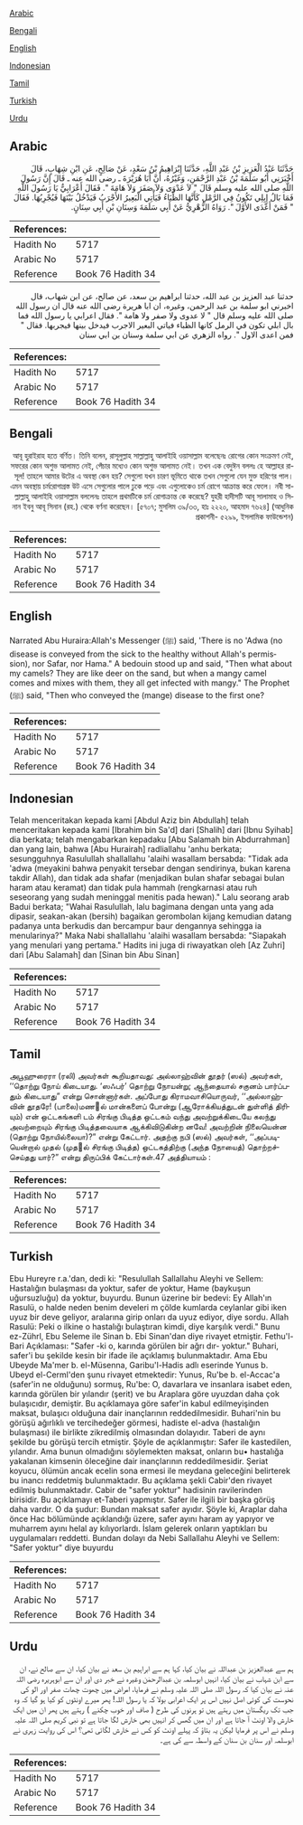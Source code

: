 [Arabic](#arabic)

[Bengali](#bengali)

[English](#english)

[Indonesian](#indonesian)

[Tamil](#tamil)

[Turkish](#turkish)

[Urdu](#urdu)

## Arabic


<div dir="rtl" lang="ar" style={{fontSize:'larger',backgroundColor:'#f8f9fa',padding:20}}>
حَدَّثَنَا عَبْدُ الْعَزِيزِ بْنُ عَبْدِ اللَّهِ، حَدَّثَنَا إِبْرَاهِيمُ بْنُ سَعْدٍ، عَنْ صَالِحٍ، عَنِ ابْنِ شِهَابٍ، قَالَ أَخْبَرَنِي أَبُو سَلَمَةَ بْنُ عَبْدِ الرَّحْمَنِ، وَغَيْرُهُ، أَنَّ أَبَا هُرَيْرَةَ ـ رضى الله عنه ـ قَالَ إِنَّ رَسُولَ اللَّهِ صلى الله عليه وسلم قَالَ ‏"‏ لاَ عَدْوَى وَلاَ صَفَرَ وَلاَ هَامَةَ ‏"‏‏.‏ فَقَالَ أَعْرَابِيٌّ يَا رَسُولَ اللَّهِ فَمَا بَالُ إِبِلِي تَكُونُ فِي الرَّمْلِ كَأَنَّهَا الظِّبَاءُ فَيَأْتِي الْبَعِيرُ الأَجْرَبُ فَيَدْخُلُ بَيْنَهَا فَيُجْرِبُهَا‏.‏ فَقَالَ ‏"‏ فَمَنْ أَعْدَى الأَوَّلَ ‏"‏‏.‏ رَوَاهُ الزُّهْرِيُّ عَنْ أَبِي سَلَمَةَ وَسِنَانِ بْنِ أَبِي سِنَانٍ‏.‏
</div>
<div style={{backgroundColor:'#f8f9fa',padding:20, marginBottom: 10}}><table> <thead> <tr> <th>References:</th> <th></th> </tr> </thead> <tbody><tr><td>Hadith No</td><td>5717</td></tr><tr><td>Arabic No</td><td>5717</td></tr><tr><td>Reference</td><td>Book 76 Hadith 34</td></tr></tbody></table></div>


<div dir="rtl" lang="ar" style={{fontSize:'larger',backgroundColor:'#f8f9fa',padding:20}}>
حدثنا عبد العزيز بن عبد الله، حدثنا ابراهيم بن سعد، عن صالح، عن ابن شهاب، قال اخبرني ابو سلمة بن عبد الرحمن، وغيره، ان ابا هريرة رضى الله عنه قال ان رسول الله صلى الله عليه وسلم قال " لا عدوى ولا صفر ولا هامة ". فقال اعرابي يا رسول الله فما بال ابلي تكون في الرمل كانها الظباء فياتي البعير الاجرب فيدخل بينها فيجربها. فقال " فمن اعدى الاول ". رواه الزهري عن ابي سلمة وسنان بن ابي سنان
</div>
<div style={{backgroundColor:'#f8f9fa',padding:20, marginBottom: 10}}><table> <thead> <tr> <th>References:</th> <th></th> </tr> </thead> <tbody><tr><td>Hadith No</td><td>5717</td></tr><tr><td>Arabic No</td><td>5717</td></tr><tr><td>Reference</td><td>Book 76 Hadith 34</td></tr></tbody></table></div>

## Bengali


<div dir="rtl" lang="bn" style={{fontSize:'larger',backgroundColor:'#f8f9fa',padding:20}}>
আবূ হুরাইরাহ হতে বর্ণিত। তিনি বলেন, রাসূলুল্লাহ সাল্লাল্লাহু আলাইহি ওয়াসাল্লাম বলেছেনঃ রোগের কোন সংক্রমণ নেই, সফরের কোন অশুভ আলামত নেই, পেঁচার মধ্যেও কোন অশুভ আলামত নেই। তখন এক বেদুঈন বললঃ হে আল্লাহর রাসূল! তাহলে আমার উটের এ অবস্থা কেন হয়? সেগুলো যখন চারণ ভূমিতে থাকে তখন সেগুলো যেন মুক্ত হরিণের পাল। এমন অবস্থায় চর্মরোগাগ্রস্ত উট এসে সেগুলোর পালে ঢুকে পড়ে এবং এগুলোকেও চর্ম রোগে আক্রান্ত করে ফেলে। নবী সাল্লাল্লাহু আলাইহি ওয়াসাল্লাম বললেনঃ তাহলে প্রথমটিকে চর্ম রোগাক্রান্ত কে করেছে? যুহরী হাদীসটি আবূ সালামাহ ও সিনান ইবনু আবূ সিনান (রহ.) থেকে বর্ণনা করেছেন। [৫৭০৭; মুসলিম ৩৯/৩৩, হাঃ ২২২০, আহমাদ ৭৬২৪] (আধুনিক প্রকাশনী- ৫২৯৯, ইসলামিক ফাউন্ডেশন)
</div>
<div style={{backgroundColor:'#f8f9fa',padding:20, marginBottom: 10}}><table> <thead> <tr> <th>References:</th> <th></th> </tr> </thead> <tbody><tr><td>Hadith No</td><td>5717</td></tr><tr><td>Arabic No</td><td>5717</td></tr><tr><td>Reference</td><td>Book 76 Hadith 34</td></tr></tbody></table></div>

## English


<div dir="ltr" lang="en" style={{fontSize:'larger',backgroundColor:'#f8f9fa',padding:20}}>
Narrated Abu Huraira:Allah's Messenger (ﷺ) said, 'There is no 'Adwa (no disease is conveyed from the sick to the healthy without Allah's permission), nor Safar, nor Hama." A bedouin stood up and said, "Then what about my camels? They are like deer on the sand, but when a mangy camel comes and mixes with them, they all get infected with mangy." The Prophet (ﷺ) said, "Then who conveyed the (mange) disease to the first one?
</div>
<div style={{backgroundColor:'#f8f9fa',padding:20, marginBottom: 10}}><table> <thead> <tr> <th>References:</th> <th></th> </tr> </thead> <tbody><tr><td>Hadith No</td><td>5717</td></tr><tr><td>Arabic No</td><td>5717</td></tr><tr><td>Reference</td><td>Book 76 Hadith 34</td></tr></tbody></table></div>

## Indonesian


<div dir="ltr" lang="id" style={{fontSize:'larger',backgroundColor:'#f8f9fa',padding:20}}>
Telah menceritakan kepada kami [Abdul Aziz bin Abdullah] telah menceritakan kepada kami [Ibrahim bin Sa'd] dari [Shalih] dari [Ibnu Syihab] dia berkata; telah mengabarkan kepadaku [Abu Salamah bin Abdurrahman] dan yang lain, bahwa [Abu Hurairah] radliallahu 'anhu berkata; sesungguhnya Rasulullah shallallahu 'alaihi wasallam bersabda: "Tidak ada 'adwa (meyakini bahwa penyakit tersebar dengan sendirinya, bukan karena takdir Allah), dan tidak ada shafar (menjadikan bulan shafar sebagai bulan haram atau keramat) dan tidak pula hammah (rengkarnasi atau ruh seseorang yang sudah meninggal menitis pada hewan)." Lalu seorang arab Badui berkata; "Wahai Rasulullah, lalu bagimana dengan unta yang ada dipasir, seakan-akan (bersih) bagaikan gerombolan kijang kemudian datang padanya unta berkudis dan bercampur baur dengannya sehingga ia menularinya?" Maka Nabi shallallahu 'alaihi wasallam bersabda: "Siapakah yang menulari yang pertama." Hadits ini juga di riwayatkan oleh [Az Zuhri] dari [Abu Salamah] dan [Sinan bin Abu Sinan]
</div>
<div style={{backgroundColor:'#f8f9fa',padding:20, marginBottom: 10}}><table> <thead> <tr> <th>References:</th> <th></th> </tr> </thead> <tbody><tr><td>Hadith No</td><td>5717</td></tr><tr><td>Arabic No</td><td>5717</td></tr><tr><td>Reference</td><td>Book 76 Hadith 34</td></tr></tbody></table></div>

## Tamil


<div dir="ltr" lang="ta" style={{fontSize:'larger',backgroundColor:'#f8f9fa',padding:20}}>
அபூஹுரைரா (ரலி) அவர்கள் கூறியதாவது: அல்லாஹ்வின் தூதர் (ஸல்) அவர்கள், ‘‘தொற்று நோய் கிடையாது. ‘ஸஃபர்’ தொற்று நோயன்று; ஆந்தையால் சகுனம் பார்ப்பதும் கிடையாது” என்று சொன்னார்கள். அப்போது கிராமவாசியொருவர், ‘‘அல்லாஹ்வின் தூதரே! (பாலை)மணல் மான்களைப் போன்று (ஆரோக்கியத்துடன் துள்ளித் திரியும்) என் ஒட்டகங்களி டம் சிரங்கு பிடித்த ஒட்டகம் வந்து அவற்றுக்கிடையே கலந்து அவற்றையும் சிரங்கு பிடித்தவையாக ஆக்கிவிடுகின்ற னவே! அவற்றின் நிலையென்ன (தொற்று நோயில்லையா)?” என்று கேட்டார். அதற்கு நபி (ஸல்) அவர்கள், ‘‘அப்படியென்றால் முதல் (முதல் சிரங்கு பிடித்த) ஒட்டகத்திற்கு (அந்த நோயைத்) தொற்றச்செய்தது யார்?” என்று திருப்பிக் கேட்டார்கள்.47 அத்தியாயம் :
</div>
<div style={{backgroundColor:'#f8f9fa',padding:20, marginBottom: 10}}><table> <thead> <tr> <th>References:</th> <th></th> </tr> </thead> <tbody><tr><td>Hadith No</td><td>5717</td></tr><tr><td>Arabic No</td><td>5717</td></tr><tr><td>Reference</td><td>Book 76 Hadith 34</td></tr></tbody></table></div>

## Turkish


<div dir="ltr" lang="tr" style={{fontSize:'larger',backgroundColor:'#f8f9fa',padding:20}}>
Ebu Hureyre r.a.'dan, dedi ki: "Resulullah Sallallahu Aleyhi ve Sellem: Hastalığın bulaşması da yoktur, safer de yoktur, Hame (baykuşun uğursuzluğu) da yoktur, buyurdu. Bunun üzerine bir bedevi: Ey Allah'ın Rasulü, o halde neden benim develeri m çölde kumlarda ceylanlar gibi iken uyuz bir deve geliyor, aralarına girip onları da uyuz ediyor, diye sordu. Allah Rasulü: Peki o ilkine o hastalığı bulaştıran kimdi, diye karşılık verdi." Bunu ez-Zührl, Ebu Seleme ile Sinan b. Ebi Sinan'dan diye rivayet etmiştir. Fethu'l-Bari Açıklaması: "Safer -ki o, karında görülen bir ağrı dır- yoktur." Buhari, safer'i bu şekilde kesin bir ifade ile açıklamış bulunmaktadır. Ama Ebu Ubeyde Ma'mer b. el-Müsenna, Garibu'l-Hadis adlı eserinde Yunus b. Ubeyd el-Cerml'den şunu rivayet etmektedir: Yunus, Ru'be b. el-Accac'a (safer'in ne olduğunu) sormuş, Ru'be: O, davarlara ve insanlara isabet eden, karında görülen bir yılandır (şerit) ve bu Araplara göre uyuzdan daha çok bulaşıcıdır, demiştir. Bu açıklamaya göre safer'in kabul edilmeyişinden maksat, bulaşıcı olduğuna dair inançlarının reddedilmesidir. Buhari'nin bu görüşü ağırlıklı ve tercihedeğer görmesi, hadiste el-adva (hastalığın bulaşması) ile birlikte zikredilmiş olmasından dolayıdır. Taberi de aynı şekilde bu görüşü tercih etmiştir. Şöyle de açıklanmıştır: Safer ile kastedilen, yılandır. Ama bunun olmadığını söylemekten maksat, onların bu• hastalığa yakalanan kimsenin öleceğine dair inançlarının reddedilmesidir. Şeriat koyucu, ölümün ancak ecelin sona ermesi ile meydana geleceğini belirterek bu inancı reddetmiş bulunmaktadır. Bu açıklama şekli Cabir'den rivayet edilmiş bulunmaktadır. Cabir de "safer yoktur" hadisinin ravilerinden birisidir. Bu açıklamayı et-Taberi yapmıştır. Safer ile ilgili bir başka görüş daha vardır. O da şudur: Bundan maksat safer ayıdır. Şöyle ki, Araplar daha önce Hac bölümünde açıklandığı üzere, safer ayını haram ay yapıyor ve muharrem ayını helal ay kılıyorlardı. İslam gelerek onların yaptıkları bu uygulamaları reddetti. Bundan dolayı da Nebi Sallallahu Aleyhi ve Sellem: "Safer yoktur" diye buyurdu
</div>
<div style={{backgroundColor:'#f8f9fa',padding:20, marginBottom: 10}}><table> <thead> <tr> <th>References:</th> <th></th> </tr> </thead> <tbody><tr><td>Hadith No</td><td>5717</td></tr><tr><td>Arabic No</td><td>5717</td></tr><tr><td>Reference</td><td>Book 76 Hadith 34</td></tr></tbody></table></div>

## Urdu


<div dir="rtl" lang="ur" style={{fontSize:'larger',backgroundColor:'#f8f9fa',padding:20}}>
ہم سے عبدالعزیز بن عبداللہ نے بیان کیا، کہا ہم سے ابراہیم بن سعد نے بیان کیا، ان سے صالح نے، ان سے ابن شہاب نے بیان کیا، انہیں ابوسلمہ بن عبدالرحمٰن وغیرہ نے خبر دی اور ان سے ابوہریرہ رضی اللہ عنہ نے بیان کیا کہ رسول اللہ صلی اللہ علیہ وسلم نے فرمایا، امراض میں چھوت چھات صفر اور الو کی نحوست کی کوئی اصل نہیں اس پر ایک اعرابی بولا کہ یا رسول اللہ! پھر میرے اونٹوں کو کیا ہو گیا کہ وہ جب تک ریگستان میں رہتے ہیں تو ہرنوں کی طرح ( صاف اور خوب چکنے ) رہتے ہیں پھر ان میں ایک خارش والا اونٹ آ جاتا ہے اور ان میں گھس کر انہیں بھی خارش لگا جاتا ہے تو نبی کریم صلی اللہ علیہ وسلم نے اس پر فرمایا لیکن یہ بتاؤ کہ پہلے اونٹ کو کس نے خارش لگائی تھی؟ اس کی روایت زہری نے ابوسلمہ اور سنان بن سنان کے واسطہ سے کی ہے۔
</div>
<div style={{backgroundColor:'#f8f9fa',padding:20, marginBottom: 10}}><table> <thead> <tr> <th>References:</th> <th></th> </tr> </thead> <tbody><tr><td>Hadith No</td><td>5717</td></tr><tr><td>Arabic No</td><td>5717</td></tr><tr><td>Reference</td><td>Book 76 Hadith 34</td></tr></tbody></table></div>